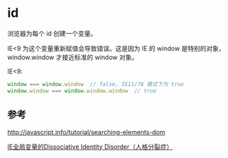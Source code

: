 # id

浏览器为每个 id 创建一个变量。

IE<9 为这个变量重新赋值会导致错误。这是因为 IE 的 window 是特别的对象，
window.window 才接近标准的 window 对象。

IE<9:

``` js
window === window.window  // false, IE11/78 模式下为 true
window.window === window.window.window  // true
```

## 参考

http://javascript.info/tutorial/searching-elements-dom

[IE全局变量的Dissociative Identity Disorder（人格分裂症）](http://hax.iteye.com/blog/349569)
